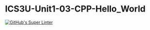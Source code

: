 # ICS3U-Unit1-03-CPP-Hello_World

[![GitHub's Super Linter](https://github.com/sydneykuhn/ICS3U-Unit1-03-CPP-Hello_World/workflows/GitHub's%20Super%20Linter/badge.svg)](https://github.com/sydneykuhn/ICS3U-Unit1-03-CPP-Hello_World/actions)
